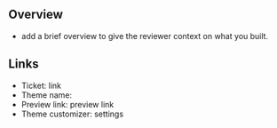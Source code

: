## Overview
- add a brief overview to give the reviewer context on what you built.

## Links
- Ticket: link
- Theme name: <The name of the shopify theme your changes are visible on>
- Preview link: preview link
- Theme customizer: settings
